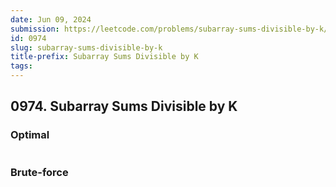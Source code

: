 ```yaml
---
date: Jun 09, 2024
submission: https://leetcode.com/problems/subarray-sums-divisible-by-k/submissions/1283145121?envType=daily-question&envId=2024-06-09
id: 0974
slug: subarray-sums-divisible-by-k
title-prefix: Subarray Sums Divisible by K
tags: 
---
```


## 0974. Subarray Sums Divisible by K

### Optimal

```ts {include="index.ts"}
```

### Brute-force

```ts {include="bruteforce.ts"}
```
